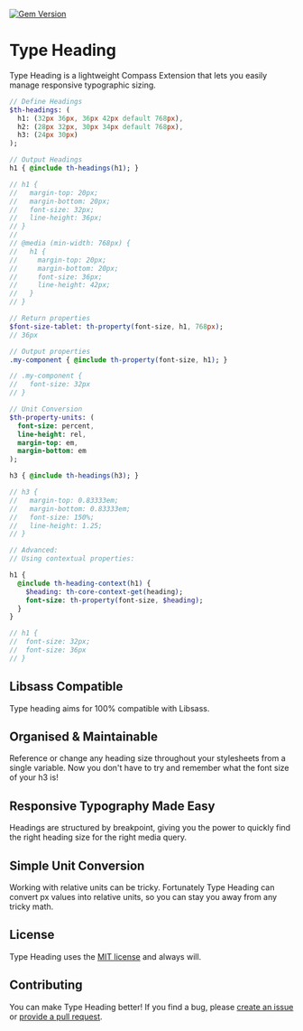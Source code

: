 [![Gem Version](https://badge.fury.io/rb/type-heading.svg)](http://badge.fury.io/rb/type-heading)

# Type Heading

Type Heading is a lightweight Compass Extension that lets you easily manage
responsive typographic sizing.

```sass
// Define Headings
$th-headings: (
  h1: (32px 36px, 36px 42px default 768px),
  h2: (28px 32px, 30px 34px default 768px),
  h3: (24px 30px)
);

// Output Headings
h1 { @include th-headings(h1); }

// h1 {
//   margin-top: 20px;
//   margin-bottom: 20px;
//   font-size: 32px;
//   line-height: 36px;
// }
// 
// @media (min-width: 768px) {
//   h1 {
//     margin-top: 20px;
//     margin-bottom: 20px;
//     font-size: 36px;
//     line-height: 42px;
//   }
// }

// Return properties
$font-size-tablet: th-property(font-size, h1, 768px);
// 36px

// Output properties
.my-component { @include th-property(font-size, h1); }

// .my-component {
//   font-size: 32px
// }

// Unit Conversion
$th-property-units: (
  font-size: percent,
  line-height: rel,
  margin-top: em,
  margin-bottom: em
);

h3 { @include th-headings(h3); }

// h3 {
//   margin-top: 0.83333em;
//   margin-bottom: 0.83333em;
//   font-size: 150%;
//   line-height: 1.25;
// }

// Advanced:
// Using contextual properties:

h1 {
  @include th-heading-context(h1) {
    $heading: th-core-context-get(heading);
    font-size: th-property(font-size, $heading);
  }
}

// h1 {
//  font-size: 32px;
//  font-size: 36px
// }
```

## Libsass Compatible

Type heading aims for 100% compatible with Libsass.

## Organised & Maintainable

Reference or change any heading size throughout your stylesheets from a single
variable. Now you don't have to try and remember what the font size of your h3 is!

## Responsive Typography Made Easy

Headings are structured by breakpoint, giving you the power to quickly find the
right heading size for the right media query.

## Simple Unit Conversion

Working with relative units can be tricky. Fortunately Type Heading can convert
px values into relative units, so you can stay you away from any tricky math.

## License

Type Heading uses the [MIT license](http://en.wikipedia.org/wiki/MIT_License)
and always will.

## Contributing

You can make Type Heading better! If you find a bug, please [create an
issue](https://github.com/ellioseven/type-heading/issues) or
[provide a pull request](https://github.com/ellioseven/type-heading/pulls).
